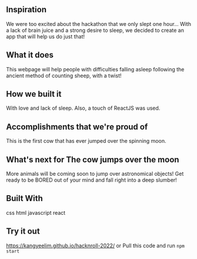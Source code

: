 ## Inspiration
We were too excited about the hackathon that we only slept one hour... With a lack of brain juice and a strong desire to sleep, we decided to create an app that will help us do just that!

## What it does
This webpage will help people with difficulties falling asleep following the ancient method of counting sheep, with a twist!

## How we built it
With love and lack of sleep. Also, a touch of ReactJS was used.

## Accomplishments that we're proud of
This is the first cow that has ever jumped over the spinning moon.

## What's next for The cow jumps over the moon
More animals will be coming soon to jump over astronomical objects! Get ready to be BORED out of your mind and fall right into a deep slumber!

## Built With
css
html
javascript
react

## Try it out
https://kangyeelim.github.io/hacknroll-2022/
or
Pull this code and run `npm start`